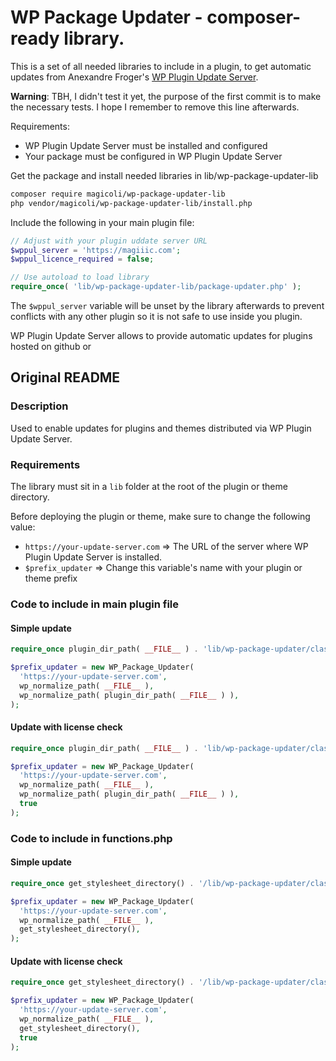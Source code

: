 # WP Package Updater - composer-ready library.

This is a set of all needed libraries to include in a plugin, to get automatic updates from Anexandre Froger's [WP Plugin Update Server](https://github.com/froger-me/wp-plugin-update-server).

**Warning**: TBH, I didn't test it yet, the purpose of the first commit is to make the necessary tests. I hope I remember to remove this line afterwards.

Requirements:

- WP Plugin Update Server must be installed and configured
- Your package must be configured in WP Plugin Update Server

Get the package and install needed libraries in lib/wp-package-updater-lib

```bash
composer require magicoli/wp-package-updater-lib
php vendor/magicoli/wp-package-updater-lib/install.php
```

Include the following in your main plugin file:

```php
// Adjust with your plugin uddate server URL
$wppul_server = 'https://magiiic.com';
$wppul_licence_required = false;

// Use autoload to load library
require_once( 'lib/wp-package-updater-lib/package-updater.php' );
```

The `$wppul_server` variable will be unset by the library afterwards to prevent conflicts with any other plugin so it is not safe to use inside you plugin.

WP Plugin Update Server allows to provide automatic updates for plugins hosted on github or

## Original README

### Description

Used to enable updates for plugins and themes distributed via WP Plugin Update Server.

### Requirements

The library must sit in a `lib` folder at the root of the plugin or theme directory.

Before deploying the plugin or theme, make sure to change the following value:

- `https://your-update-server.com` => The URL of the server where WP Plugin Update Server is installed.
- `$prefix_updater` => Change this variable's name with your plugin or theme prefix

### Code to include in main plugin file

#### Simple update

```php
require_once plugin_dir_path( __FILE__ ) . 'lib/wp-package-updater/class-wp-package-updater.php';

$prefix_updater = new WP_Package_Updater(
  'https://your-update-server.com',
  wp_normalize_path( __FILE__ ),
  wp_normalize_path( plugin_dir_path( __FILE__ ) ),
);
```

#### Update with license check

```php
require_once plugin_dir_path( __FILE__ ) . 'lib/wp-package-updater/class-wp-package-updater.php';

$prefix_updater = new WP_Package_Updater(
  'https://your-update-server.com',
  wp_normalize_path( __FILE__ ),
  wp_normalize_path( plugin_dir_path( __FILE__ ) ),
  true
);
```

### Code to include in functions.php

#### Simple update

```php
require_once get_stylesheet_directory() . '/lib/wp-package-updater/class-wp-package-updater.php';

$prefix_updater = new WP_Package_Updater(
  'https://your-update-server.com',
  wp_normalize_path( __FILE__ ),
  get_stylesheet_directory(),
);
```

#### Update with license check

```php
require_once get_stylesheet_directory() . '/lib/wp-package-updater/class-wp-package-updater.php';

$prefix_updater = new WP_Package_Updater(
  'https://your-update-server.com',
  wp_normalize_path( __FILE__ ),
  get_stylesheet_directory(),
  true
);
```
